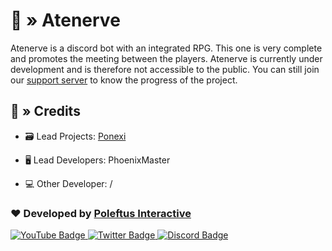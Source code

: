 # 🧙 » Atenerve

Atenerve is a discord bot with an integrated RPG. This one is very complete and promotes the meeting between the players. Atenerve is currently under development and is therefore not accessible to the public. You can still join our [support server](https://discord.gg/CrQ7UTN8am) to know the progress of the project.

## 📜 » Credits

* 🗃️ Lead Projects: [Ponexi](https://github.com/PoNexiOFF)
* <p>🖥️ Lead Developers: PhoenixMaster</h3>
* <p>💻 Other Developer: /</h3>

### ❤️ Developed by [Poleftus Interactive](https://discord.gg/CrQ7UTN8am)

<div id="badges">
  <a href="https://www.youtube.com/@poleftusinteractive/">
    <img src="https://img.shields.io/badge/YouTube-red?style=for-the-badge&logo=youtube&logoColor=white" alt="YouTube Badge"/>
  </a>
  <a href="https://twitter.com/poleftus">
    <img src="https://img.shields.io/badge/Twitter-blue?style=for-the-badge&logo=twitter&logoColor=white" alt="Twitter Badge"/>
  </a>
    <a href="[https://twitter.com/poleftus](https://discord.gg/CrQ7UTN8am)">
    <img src="https://img.shields.io/badge/Discord-grey?style=for-the-badge&logo=discord&logoColor=white" alt="Discord Badge"/>
  </a>
</div>
